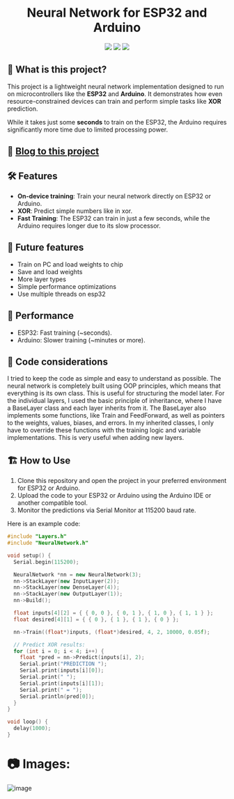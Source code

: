 <!--<p align="center">
    <img src="path_to_your_logo" height="150px" width="auto" alt="Neural Network Logo">
</p>
-->

<h1 align="center">Neural Network for ESP32 and Arduino</h1>
<div align="center">
    <img src="https://img.shields.io/github/stars/FrozenAssassine/NeuralNetworkArduino?style=flat"/>
    <img src="https://img.shields.io/github/issues-pr/FrozenAssassine/NeuralNetworkArduino?style=flat"/>
    <img src="https://img.shields.io/github/repo-size/FrozenAssassine/NeuralNetworkArduino?style=flat"/>
</div>

## 🤔 What is this project?

This project is a lightweight neural network implementation designed to run on microcontrollers like the **ESP32** and **Arduino**. It demonstrates how even resource-constrained devices can train and perform simple tasks like **XOR** prediction.

While it takes just some **seconds** to train on the ESP32, the Arduino requires significantly more time due to limited processing power.

## 📎 [Blog to this project](https://medium.com/@FrozenAssassine/neural-network-from-scratch-on-esp32-2a53a7b65f9f)

## 🛠️ Features
- **On-device training**: Train your neural network directly on ESP32 or Arduino.
- **XOR**: Predict simple numbers like in xor.
- **Fast Training**: The ESP32 can train in just a few seconds, while the Arduino requires longer due to its slow processor.

## 🔮 Future features
- Train on PC and load weights to chip
- Save and load weights
- More layer types
- Simple performance optimizations
- Use multiple threads on esp32

## 🚀 Performance
- ESP32: Fast training (~seconds).
- Arduino: Slower training (~minutes or more).

## 🫶 Code considerations
I tried to keep the code as simple and easy to understand as possible. The neural network is completely built using OOP principles, which means that everything is its own class. This is useful for structuring the model later.
For the individual layers, I used the basic principle of inheritance, where I have a BaseLayer class and each layer inherits from it. The BaseLayer also implements some functions, like Train and FeedForward, as well as pointers to the weights, values, biases, and errors. In my inherited classes, I only have to override these functions with the training logic and variable implementations. This is very useful when adding new layers.

## 🏗️ How to Use

1. Clone this repository and open the project in your preferred environment for ESP32 or Arduino.
2. Upload the code to your ESP32 or Arduino using the Arduino IDE or another compatible tool.
3. Monitor the predictions via Serial Monitor at 115200 baud rate.

Here is an example code:

```cpp
#include "Layers.h"
#include "NeuralNetwork.h"

void setup() {
  Serial.begin(115200);

  NeuralNetwork *nn = new NeuralNetwork(3);
  nn->StackLayer(new InputLayer(2));
  nn->StackLayer(new DenseLayer(4));
  nn->StackLayer(new OutputLayer(1));
  nn->Build();

  float inputs[4][2] = { { 0, 0 }, { 0, 1 }, { 1, 0 }, { 1, 1 } };
  float desired[4][1] = { { 0 }, { 1 }, { 1 }, { 0 } };

  nn->Train((float*)inputs, (float*)desired, 4, 2, 10000, 0.05f);

  // Predict XOR results:
  for (int i = 0; i < 4; i++) {
    float *pred = nn->Predict(inputs[i], 2);
    Serial.print("PREDICTION ");
    Serial.print(inputs[i][0]);
    Serial.print(" ");
    Serial.print(inputs[i][1]);
    Serial.print(" = ");
    Serial.println(pred[0]);
  }
}

void loop() {
  delay(1000);
}
```

# 📷 Images:
![image](https://github.com/user-attachments/assets/a84f9521-d4cc-482d-92d5-03c0d8f58a3d)

